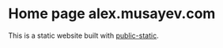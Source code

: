 # Home page alex.musayev.com

This is a static website built with [public-static](https://github.com/dreikanter/public-static).
